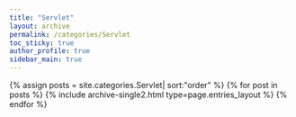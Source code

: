 ```yaml
---
title: "Servlet"
layout: archive
permalink: /categories/Servlet
toc_sticky: true
author_profile: true
sidebar_main: true
---
```


{% assign posts = site.categories.Servlet| sort:"order" %}
{% for post in posts %} {% include archive-single2.html type=page.entries_layout %} {% endfor %}
